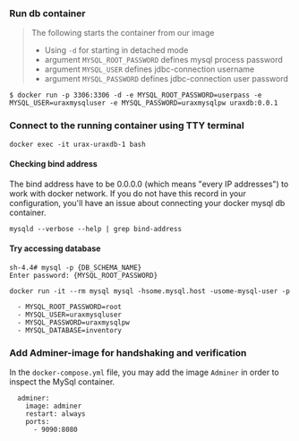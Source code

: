 ### Run db container
> The following starts the container from our image
> * Using `-d` for starting in detached mode
> * argument `MYSQL_ROOT_PASSWORD` defines mysql process password 
> * argument `MYSQL_USER` defines jdbc-connection username 
> * argument `MYSQL_PASSWORD` defines jdbc-connection user password 
```
$ docker run -p 3306:3306 -d -e MYSQL_ROOT_PASSWORD=userpass -e MYSQL_USER=uraxmysqluser -e MYSQL_PASSWORD=uraxmysqlpw uraxdb:0.0.1
```

### Connect to the running container using TTY terminal
```
docker exec -it urax-uraxdb-1 bash
```

#### Checking bind address
The bind address have to be 0.0.0.0 (which means "every IP addresses") to work with docker network. 
If you do not have this record in your configuration, you'll have an issue about connecting your docker mysql db container.
```
mysqld --verbose --help | grep bind-address
```

#### Try accessing database
```
sh-4.4# mysql -p {DB_SCHEMA_NAME}
Enter password: {MYSQL_ROOT_PASSWORD}
```
```
docker run -it --rm mysql mysql -hsome.mysql.host -usome-mysql-user -p
```
      - MYSQL_ROOT_PASSWORD=root
      - MYSQL_USER=uraxmysqluser
      - MYSQL_PASSWORD=uraxmysqlpw
      - MYSQL_DATABASE=inventory

### Add Adminer-image for handshaking and verification
In the `docker-compose.yml` file, you may add the image `Adminer` in order to inspect the MySql container.
```
  adminer:
    image: adminer
    restart: always
    ports:
      - 9090:8080
```

### 